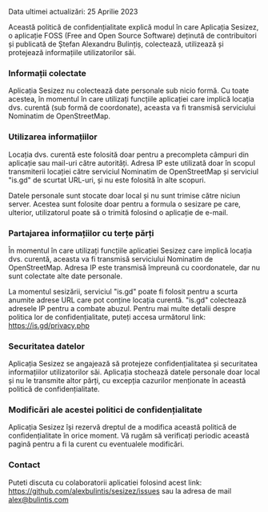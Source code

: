 Data ultimei actualizări: 25 Aprilie 2023

Această politică de confidențialitate explică modul în care Aplicația Sesizez, o aplicație FOSS (Free and Open Source Software) deținută de contribuitori și publicată de Ștefan Alexandru Bulințiș, colectează, utilizează și protejează informațiile utilizatorilor săi.

### Informații colectate

Aplicația Sesizez nu colectează date personale sub nicio formă. Cu toate acestea, în momentul în care utilizați funcțiile aplicației care implică locația dvs. curentă (sub formă de coordonate), aceasta va fi transmisă serviciului Nominatim de OpenStreetMap.

### Utilizarea informațiilor

Locația dvs. curentă este folosită doar pentru a precompleta câmpuri din aplicație sau mail-uri către autorități. Adresa IP este utilizată doar în scopul transmiterii locației către serviciul Nominatim de OpenStreetMap și serviciul "is.gd" de scurtat URL-uri, și nu este folosită în alte scopuri.

Datele personale sunt stocate doar local și nu sunt trimise către niciun server. Acestea sunt folosite doar pentru a formula o sesizare pe care, ulterior, utilizatorul poate să o trimită folosind o aplicație de e-mail.

### Partajarea informațiilor cu terțe părți

În momentul în care utilizați funcțiile aplicației Sesizez care implică locația dvs. curentă, aceasta va fi transmisă serviciului Nominatim de OpenStreetMap. Adresa IP este transmisă împreună cu coordonatele, dar nu sunt colectate alte date personale.

La momentul sesizării, serviciul "is.gd" poate fi folosit pentru a scurta anumite adrese URL care pot conține locația curentă. "is.gd" colectează adresele IP pentru a combate abuzul. Pentru mai multe detalii despre politica lor de confidențialitate, puteți accesa următorul link: https://is.gd/privacy.php

### Securitatea datelor

Aplicația Sesizez se angajează să protejeze confidențialitatea și securitatea informațiilor utilizatorilor săi. Aplicația stochează datele personale doar local și nu le transmite altor părți, cu excepția cazurilor menționate în această politică de confidențialitate.

### Modificări ale acestei politici de confidențialitate

Aplicația Sesizez își rezervă dreptul de a modifica această politică de confidențialitate în orice moment. Vă rugăm să verificați periodic această pagină pentru a fi la curent cu eventualele modificări.

### Contact

Puteti discuta cu colaboratorii aplicatiei folosind acest link: https://github.com/alexbulintis/sesizez/issues sau la adresa de mail alex@bulintis.com
